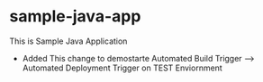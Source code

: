 # sample-java-app
This is Sample Java Application
- Added This change to demostarte Automated Build Trigger --> Automated Deployment Trigger on TEST Enviornment
